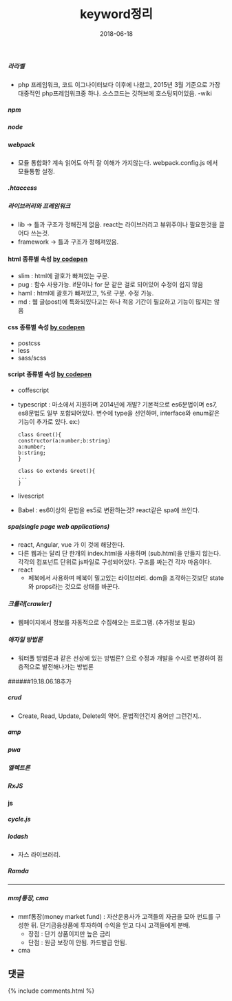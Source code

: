 ﻿---
layout: post
title:  "keyword정리"
date:  2018-06-18
categories: explanation
tags: etc
---

##### 라라벨 
- php 프레임워크, 코드 이그나이터보다 이후에 나왔고, 2015년 3월 기준으로 가장 대중적인 php프레임워크중 하나. 소스코드는 깃허브에 호스팅되어있음. -wiki

##### npm


##### node


##### webpack 
- 모듈 통합화? 계속 읽어도 아직 잘 이해가 가지않는다. webpack.config.js 에서 모듈통합 설정.

##### .htaccess


##### 라이브러리와 프레임워크
- lib -> 틀과 구조가 정해진게 없음. react는 라이브러리고 뷰위주이나 필요한것을 끌어다 쓰는것. 
- framework -> 틀과 구조가 정해져있음. 

#### html 종류별 속성 [by codepen](https://codepen.io/pen/)
- slim : html에 괄호가 빠져있는 구문.
- pug : 함수 사용가능. if문이나 for 문 같은 걸로 되어있어 수정이 쉽지 않음
- haml : html에 괄호가 빠져있고, %로 구분. 수정 가능.
- md : 웹 글(post)에 특화되있다고는 하나 적응 기간이 필요하고 기능이 많지는 않음

#### css 종류별 속성 [by codepen](https://codepen.io/pen/)
- postcss 
- less
- sass/scss

#### script 종류별 속성 [by codepen](https://codepen.io/pen/)
- coffescript
- typescript : 마소에서 지원하며 2014년에 개발? 기본적으로 es6문법이며 es7, es8문법도 일부 포함되어있다. 변수에 type을 선언하며, interface와 enum같은 기능이 추가로 있다. 
ex:)

    ```
    class Greet(){
    constructor(a:number;b:string)
    a:number;
    b:string;
    }

    class Go extends Greet(){
    ...
    }
    ```

- livescript 
- Babel : es6이상의 문법을 es5로 변환하는것? react같은 spa에 쓰인다. 

##### spa(single page web applications)
- react, Angular, vue 가 이 것에 해당한다.  
- 다른 웹과는 달리 단 한개의 index.html을 사용하며 (sub.html)을 만들지 않는다. 각각의 컴포넌트 단위로 js파일로 구성되어있다. 구조를 짜는건 각자 마음이다.
- react 
  - 페북에서 사용하며 페북이 밀고있는 라이브러리. dom을 조각하는것보단 state와 props라는 것으로 상태를 바꾼다. 

##### 크롤러[crawler]
- 웹페이지에서 정보를 자동적으로 수집해오는 프로그램. (추가정보 필요)

##### 애자일 방법론
- 워터폴 방법론과 같은 선상에 있는 방법론? 으로 수정과 개발을 수시로 변경하여 점층적으로 발전해나가는 방법론


######19.18.06.18추가
##### crud
- Create, Read, Update, Delete의 약어. 문법적인건지 용어만 그런건지..

##### amp

##### pwa 

##### 엘렉트론

##### RxJS

#### js
##### cycle.js 
##### lodash 
- 자스 라이브러리. 
##### Ramda
- - -


##### mmf통장, cma
- mmf통장(money market fund) : 자산운용사가 고객들의 자금을 모아 펀드를 구성한 뒤. 단기금융상품에 투자하여 수익을 얻고 다시 고객들에게 분배. 
  - 장점 : 단기 상품이지만 높은 금리
  - 단점 : 원금 보장이 안됨. 카드발급 안됨.
- cma 

## 댓글

{% include comments.html %}
